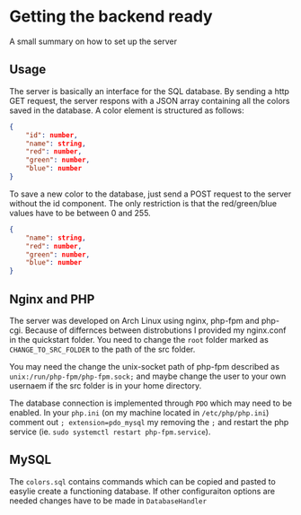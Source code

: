 # Getting the backend ready

A small summary on how to set up the server

## Usage

The server is basically an interface for the SQL database. By sending a http GET request, the server respons with a JSON array containing all the colors saved in the database. A color element is structured as follows:
```json
{
    "id": number,
    "name": string,
    "red": number,
    "green": number,
    "blue": number
}
```

To save a new color to the database, just send a POST request to the server without the id component. The only restriction is that the red/green/blue values have to be between 0 and 255.
```json
{
    "name": string,
    "red": number,
    "green": number,
    "blue": number
}
```

## Nginx and PHP
The server was developed on Arch Linux using nginx, php-fpm and php-cgi. Because of differnces between distrobutions I provided my nginx.conf in the quickstart folder. You need to change the `root` folder marked as `CHANGE_TO_SRC_FOLDER` to the path of the src folder.

You may need the change the unix-socket path of php-fpm described as `unix:/run/php-fpm/php-fpm.sock;` and maybe change the user to your own usernaem if the src folder is in your home directory.

The database connection is implemented through `PDO` which may need to be enabled. In your `php.ini` (on my machine located in `/etc/php/php.ini`) comment out `; extension=pdo_mysql` my removing the `;` and restart the php service (ie. `sudo systemctl restart php-fpm.service`).

## MySQL
The `colors.sql` contains commands which can be copied and pasted to easylie create a functioning database. If other configuraiton options are needed changes have to be made in `DatabaseHandler`
